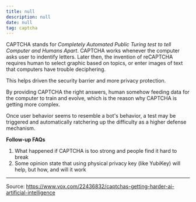 ```yaml
---
title: null
description: null
date: null
tag: captcha
---
```


CAPTCHA stands for _Completely Automated Public Turing test to tell Computer and Humans Apart_. CAPTCHA works whenever the computer asks user to indentify letters. Later then, the invention of reCAPTCHA requires human to select graphic based on topics, or enter images of text that computers have trouble deciphering.

This helps driven the security barrier and more privacy protection.

By providing CAPTCHA the right answers, human somehow feeding data for the computer to train and evolve, which is the reason why CAPTCHA is getting more complex.

Once user behavior seems to resemble a bot's behavior, a test may be triggered and automatically ratchering up the difficulty as a higher defense mechanism.

**Follow-up FAQs**

1. What happened if CAPTCHA is too strong and people find it hard to break
2. Some opinion state that using physical privacy key (like YubiKey) will help, but how, and will it work

---

Source:
https://www.vox.com/22436832/captchas-getting-harder-ai-artificial-intelligence
